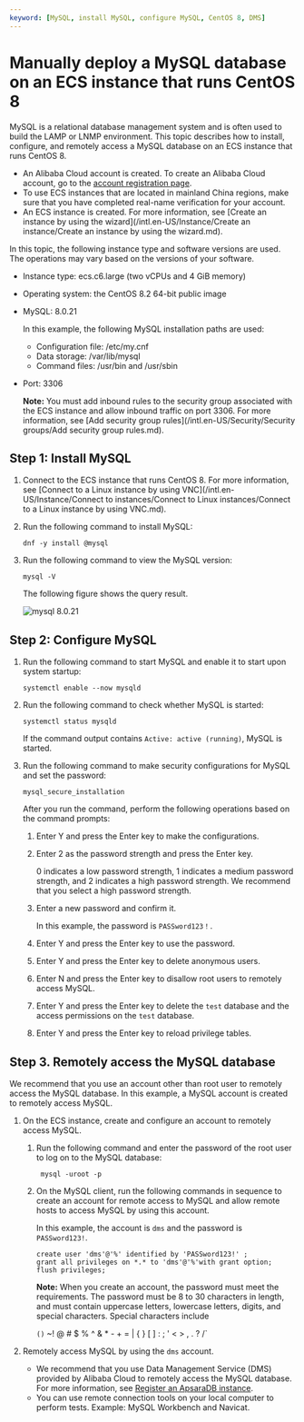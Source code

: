 ```yaml
---
keyword: [MySQL, install MySQL, configure MySQL, CentOS 8, DMS]
---
```


# Manually deploy a MySQL database on an ECS instance that runs CentOS 8

MySQL is a relational database management system and is often used to build the LAMP or LNMP environment. This topic describes how to install, configure, and remotely access a MySQL database on an ECS instance that runs CentOS 8.

-   An Alibaba Cloud account is created. To create an Alibaba Cloud account, go to the [account registration page](https://account.alibabacloud.com/register/intl_register.htm).
-   To use ECS instances that are located in mainland China regions, make sure that you have completed real-name verification for your account.
-   An ECS instance is created. For more information, see [Create an instance by using the wizard](/intl.en-US/Instance/Create an instance/Create an instance by using the wizard.md).

In this topic, the following instance type and software versions are used. The operations may vary based on the versions of your software.

-   Instance type: ecs.c6.large \(two vCPUs and 4 GiB memory\)
-   Operating system: the CentOS 8.2 64-bit public image
-   MySQL: 8.0.21

    In this example, the following MySQL installation paths are used:

    -   Configuration file: /etc/my.cnf
    -   Data storage: /var/lib/mysql
    -   Command files: /usr/bin and /usr/sbin
-   Port: 3306

    **Note:** You must add inbound rules to the security group associated with the ECS instance and allow inbound traffic on port 3306. For more information, see [Add security group rules](/intl.en-US/Security/Security groups/Add security group rules.md).


## Step 1: Install MySQL

1.  Connect to the ECS instance that runs CentOS 8. For more information, see [Connect to a Linux instance by using VNC](/intl.en-US/Instance/Connect to instances/Connect to Linux instances/Connect to a Linux instance by using VNC.md).

2.  Run the following command to install MySQL:

    ```
    dnf -y install @mysql
    ```

3.  Run the following command to view the MySQL version:

    ```
    mysql -V
    ```

    The following figure shows the query result.

    ![mysql 8.0.21](https://static-aliyun-doc.oss-accelerate.aliyuncs.com/assets/img/en-US/0609276061/p179478.png)


## Step 2: Configure MySQL

1.  Run the following command to start MySQL and enable it to start upon system startup:

    ```
    systemctl enable --now mysqld
    ```

2.  Run the following command to check whether MySQL is started:

    ```
    systemctl status mysqld
    ```

    If the command output contains `Active: active (running)`, MySQL is started.

3.  Run the following command to make security configurations for MySQL and set the password:

    ```
    mysql_secure_installation
    ```

    After you run the command, perform the following operations based on the command prompts:

    1.  Enter Y and press the Enter key to make the configurations.
    2.  Enter 2 as the password strength and press the Enter key.

        0 indicates a low password strength, 1 indicates a medium password strength, and 2 indicates a high password strength. We recommend that you select a high password strength.

    3.  Enter a new password and confirm it.

        In this example, the password is `PASSword123！`.

    4.  Enter Y and press the Enter key to use the password.
    5.  Enter Y and press the Enter key to delete anonymous users.
    6.  Enter N and press the Enter key to disallow root users to remotely access MySQL.
    7.  Enter Y and press the Enter key to delete the `test` database and the access permissions on the `test` database.
    8.  Enter Y and press the Enter key to reload privilege tables.

## Step 3. Remotely access the MySQL database

We recommend that you use an account other than root user to remotely access the MySQL database. In this example, a MySQL account is created to remotely access MySQL.

1.  On the ECS instance, create and configure an account to remotely access MySQL.

    1.  Run the following command and enter the password of the root user to log on to the MySQL database:

        ```
         mysql -uroot -p
        ```

    2.  On the MySQL client, run the following commands in sequence to create an account for remote access to MySQL and allow remote hosts to access MySQL by using this account.

        In this example, the account is `dms` and the password is `PASSword123!`.

        ```
        create user 'dms'@'%' identified by 'PASSword123!' ;
        grant all privileges on *.* to 'dms'@'%'with grant option;
        flush privileges;
        ```

        **Note:** When you create an account, the password must meet the requirements. The password must be 8 to 30 characters in length, and must contain uppercase letters, lowercase letters, digits, and special characters. Special characters include

        `()` ~! @ # $ % ^ & * - + = | { } [ ] : ; ' < > , . ? /`

2.  Remotely access MySQL by using the `dms` account.

    -   We recommend that you use Data Management Service \(DMS\) provided by Alibaba Cloud to remotely access the MySQL database. For more information, see [Register an ApsaraDB instance]().
    -   You can use remote connection tools on your local computer to perform tests. Example: MySQL Workbench and Navicat.

